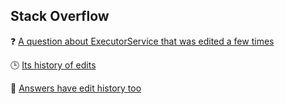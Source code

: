 ## Stack Overflow

❓ [A question about ExecutorService that was edited a few times](https://stackoverflow.com/questions/1250643/how-to-wait-for-all-threads-to-finish-using-executorservice)

🕒 [Its history of edits](https://stackoverflow.com/posts/1250643/revisions)

🙋 [Answers have edit history too](https://stackoverflow.com/posts/1250655/revisions)

